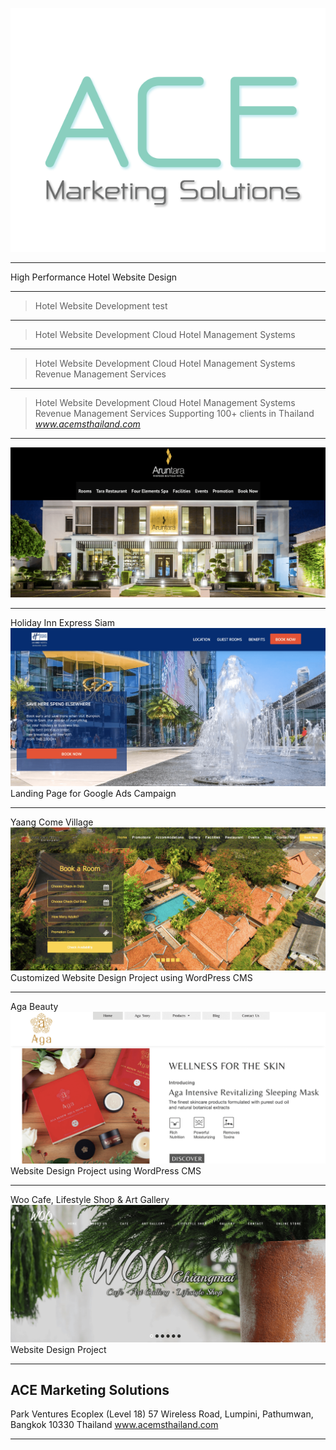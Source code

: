 


![ace](./ace.png)


---

High Performance Hotel Website Design

---

> Hotel Website Development                                           test 

---

> Hotel Website Development
> Cloud Hotel Management Systems 

---

> Hotel Website Development
> Cloud Hotel Management Systems
> Revenue Management Services

---

> Hotel Website Development
> Cloud Hotel Management Systems
> Revenue Management Services
> Supporting 100+ clients in Thailand 
> <cite>www.acemsthailand.com</cite>

---

![ace](./aruntara_hotel_website.png)


---
Holiday Inn Express Siam
![ace](./hiex.png)
Landing Page for Google Ads Campaign

---
Yaang Come Village
![ace](./yaang.png)
Customized Website Design Project using WordPress CMS

---
Aga Beauty
![ace](./aga.png)
Website Design Project using WordPress CMS

---
Woo Cafe, Lifestyle Shop & Art Gallery
![ace](./woo.png)
Website Design Project

---

## ACE Marketing Solutions

Park Ventures Ecoplex (Level 18) </hr>
57 Wireless Road, Lumpini,</hr>
Pathumwan, Bangkok 10330 Thailand</hr>
www.acemsthailand.com


---
